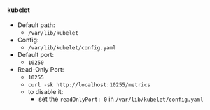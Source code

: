 #### kubelet

- Default path:
  - `/var/lib/kubelet`
- Config:
  - `/var/lib/kubelet/config.yaml`
- Default port:
  - `10250`
- Read-Only Port:
  - `10255`
  - `curl -sk http://localhost:10255/metrics`
  - to disable it:
    -  set the `readOnlyPort: 0` in `/var/lib/kubelet/config.yaml`